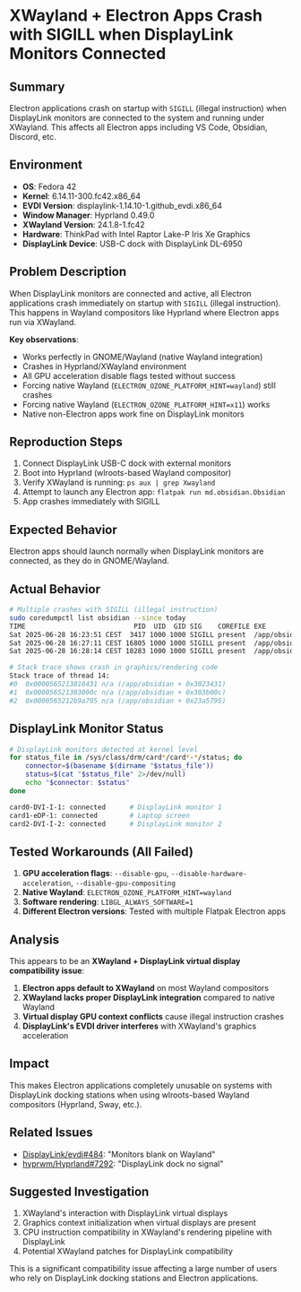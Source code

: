 # XWayland + Electron Apps Crash with SIGILL when DisplayLink Monitors Connected

## Summary

Electron applications crash on startup with `SIGILL` (illegal instruction) when DisplayLink monitors are connected to the system and running under XWayland. This affects all Electron apps including VS Code, Obsidian, Discord, etc.

## Environment

- **OS**: Fedora 42
- **Kernel**: 6.14.11-300.fc42.x86_64
- **EVDI Version**: displaylink-1.14.10-1.github_evdi.x86_64
- **Window Manager**: Hyprland 0.49.0
- **XWayland Version**: 24.1.8-1.fc42
- **Hardware**: ThinkPad with Intel Raptor Lake-P Iris Xe Graphics
- **DisplayLink Device**: USB-C dock with DisplayLink DL-6950

## Problem Description

When DisplayLink monitors are connected and active, all Electron applications crash immediately on startup with `SIGILL` (illegal instruction). This happens in Wayland compositors like Hyprland where Electron apps run via XWayland.

**Key observations**:

- Works perfectly in GNOME/Wayland (native Wayland integration)
- Crashes in Hyprland/XWayland environment
- All GPU acceleration disable flags tested without success
- Forcing native Wayland (`ELECTRON_OZONE_PLATFORM_HINT=wayland`) still crashes
- Forcing native Wayland (`ELECTRON_OZONE_PLATFORM_HINT=x11`) works
- Native non-Electron apps work fine on DisplayLink monitors

## Reproduction Steps

1. Connect DisplayLink USB-C dock with external monitors
2. Boot into Hyprland (wlroots-based Wayland compositor)
3. Verify XWayland is running: `ps aux | grep Xwayland`
4. Attempt to launch any Electron app: `flatpak run md.obsidian.Obsidian`
5. App crashes immediately with SIGILL

## Expected Behavior

Electron apps should launch normally when DisplayLink monitors are connected, as they do in GNOME/Wayland.

## Actual Behavior

```bash
# Multiple crashes with SIGILL (illegal instruction)
sudo coredumpctl list obsidian --since today
TIME                           PID  UID  GID SIG    COREFILE EXE           SIZE
Sat 2025-06-28 16:23:51 CEST  3417 1000 1000 SIGILL present  /app/obsidian 9.1M
Sat 2025-06-28 16:27:11 CEST 16805 1000 1000 SIGILL present  /app/obsidian 9.3M
Sat 2025-06-28 16:28:14 CEST 18283 1000 1000 SIGILL present  /app/obsidian 9.2M

# Stack trace shows crash in graphics/rendering code
Stack trace of thread 14:
#0  0x0000565213818431 n/a (/app/obsidian + 0x3023431)
#1  0x000056521383000c n/a (/app/obsidian + 0x303b00c)
#2  0x0000565212b9a795 n/a (/app/obsidian + 0x23a5795)
```

## DisplayLink Monitor Status

```bash
# DisplayLink monitors detected at kernel level
for status_file in /sys/class/drm/card*/card*-*/status; do
    connector=$(basename $(dirname "$status_file"))
    status=$(cat "$status_file" 2>/dev/null)
    echo "$connector: $status"
done

card0-DVI-I-1: connected      # DisplayLink monitor 1
card1-eDP-1: connected        # Laptop screen
card2-DVI-I-2: connected      # DisplayLink monitor 2
```

## Tested Workarounds (All Failed)

1. **GPU acceleration flags**: `--disable-gpu`, `--disable-hardware-acceleration`, `--disable-gpu-compositing`
2. **Native Wayland**: `ELECTRON_OZONE_PLATFORM_HINT=wayland`
3. **Software rendering**: `LIBGL_ALWAYS_SOFTWARE=1`
4. **Different Electron versions**: Tested with multiple Flatpak Electron apps

## Analysis

This appears to be an **XWayland + DisplayLink virtual display compatibility issue**:

1. **Electron apps default to XWayland** on most Wayland compositors
2. **XWayland lacks proper DisplayLink integration** compared to native Wayland
3. **Virtual display GPU context conflicts** cause illegal instruction crashes
4. **DisplayLink's EVDI driver interferes** with XWayland's graphics acceleration

## Impact

This makes Electron applications completely unusable on systems with DisplayLink docking stations when using wlroots-based Wayland compositors (Hyprland, Sway, etc.).

## Related Issues

- [DisplayLink/evdi#484](https://github.com/DisplayLink/evdi/issues/484): "Monitors blank on Wayland"
- [hyprwm/Hyprland#7292](https://github.com/hyprwm/Hyprland/issues/7292): "DisplayLink dock no signal"

## Suggested Investigation

1. XWayland's interaction with DisplayLink virtual displays
2. Graphics context initialization when virtual displays are present
3. CPU instruction compatibility in XWayland's rendering pipeline with DisplayLink
4. Potential XWayland patches for DisplayLink compatibility

This is a significant compatibility issue affecting a large number of users who rely on DisplayLink docking stations and Electron applications.
